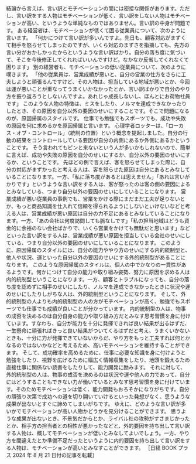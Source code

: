 ###

結論から言えば、言い訳とモチベーションの間には密接な関係があります。ただし、言い訳をする人物はモチベーションが低く、言い訳をしない人物はモチベーションが高い、というような単純なものではありません。言い訳の中身が問題です。
ある経営者は、モチベーションが低くて困る従業員について、次のように言います。
「何かにつけて言い訳が多いんですよ。先日も、顧客対応がまずくて相手を怒らせてしまったのですが、いくら対応のまずさを指摘しても、先方の言い分がおかしかったからというような言い訳ばかり。自分の落ち度に気づいて、そこを今後修正してくれればいいんですけど。なかなか反省してくれなくて困ります」
別の経営者も、モチベーションの低い従業員について、次のように嘆きます。
「他の従業員は、営業成績が悪いと、自分の営業の仕方をさらに工夫しようと頑張るんですけど、その人物は、担当している地域が悪いとか、今回は運が悪いことが重なってうまくいかなかったとか、言い訳ばかりで自分のやり方を振り返ろうとしないんですよ。あれじゃ成長しないし、ほんとにお荷物社員です」
このような人物の特徴は、ミスをしたり、ノルマを達成できなかったりしたとき、その原因を自分以外の要因のせいにすることです。そこで問題になるのが、原因帰属のスタイルです。
仕事でも勉強でもスポーツでも、成功や失敗の原因を何に求めるかを原因帰属と言います。
心理学者ロッターは、「ローカス・オブ・コントロール」（統制の位置）という概念を提起しました。自分の行動の結果をコントロールしている要因が自分の内側にあるか外側にあるかということです。
そう言われてもピンと来ないという人が多いかもしれないので、簡単に言えば、成功や失敗の原因を自分のせいにするか、自分以外の要因のせいにするか、ということです。
先ほどの例で言えば、客を怒らせてしまった際に、自分の対応がまずかったと考える人は、客を怒らせた原因は自分にあるとみなしていることになります。一方、「私に落ち度があるとは思えません」「あれは言いがかりです」というような言い訳をする人は、客が怒ったのは客の側の要因によるとみなしている、つまり自分以外の要因のせいにしていることになります。
営業成績が悪い従業員の事例でも、営業をかける際にまだまだ工夫が足りないとか、もっと商品知識を仕入れて信頼を得られるようにしないといけないなどと考える人は、営業成績が悪い原因は自分の力不足にあるとみなしていることになります。一方、「あの会社は何度訪問しても脈なしです」「私の担当地域はどうも資金的に余裕のない会社ばかりで、いくら営業をかけても無駄だと思います」などといった言い訳をする人は、営業成績が悪い原因を担当している会社のせいにしている、つまり自分以外の要因のせいにしていることになります。
このように、原因帰属のスタイルには、自分の能力ややり方のせいにする内的統制型と、他人や状況、運といった自分以外の要因のせいにする外的統制型があることになります。
このような原因帰属のスタイルは、個人の中でかなりの一貫性があるようです。何かにつけて自分の能力や取り組み姿勢、努力に原因を求める人は内的統制型ということになります。一方、顧客とトラブルになっても、自分の落ち度を認めずに相手のせいにしたり、ノルマを達成できなかったときに状況や運のせいにしたりしがちな人は、外的統制型ということになります。
そして、外的統制型の人よりも内的統制型の人の方がモチベーションが高く、勉強でもスポーツでも仕事でも成績が良いことが分かっています。
内的統制型の人は、物事の成否を決めるのは自分自身の能力や取り組み方だとみなす思考習慣を身に付けています。すなわち、自分が能力を十分に発揮できれば良い結果が出るはずだ、一生懸命に頑張ればきっと良い結果がついてくるはずだと考え、うまくいかないときも、十分に力が発揮できていないからだ、やり方をもっと工夫すれば何とかなるのではないかなどと考えるため、高いモチベーションを維持することができます。
そして、成功確率を高めるために、仕事に必要な知識を身に付けようと勉強をしたり、視野を広げるために幅広く情報収集をしたり、地頭を鍛えるため直接仕事に関係ない読書をしたりして、能力開発に励みます。
それに対して、外的統制型の人は、物事の成否を決めるのは状況や運や他人の力であって、自分にはどうすることもできない力が働いているとみなす思考習慣を身に付けています。そのためモチベーションは低く、能力開発もおろそかになりがちです。自分の頑張り次第で成功への道を切り開いていけるといった発想がなく、思うような成果が出ないとすぐに諦めてしまいがちです。
ゆえに、どのような言い訳が多いかでモチベーションが高い人物かどうかを見分けることができます。
思うような成果が出ないとき、不景気だからとか、ライバル社の攻勢がすさまじかったとか、相手方の担当者との相性が悪かったなどと、外的要因を持ち出して言い訳する人物は、概してモチベーションが低いとみなしてよいでしょう。一方、やり方を間違えたとか準備不足だったというように内的要因を持ち出して言い訳をする人物は、モチベーションが高いとみなすことができます。
［日経 BOOK プラス 2024 年 8 月 21 日付の記事を転載］

